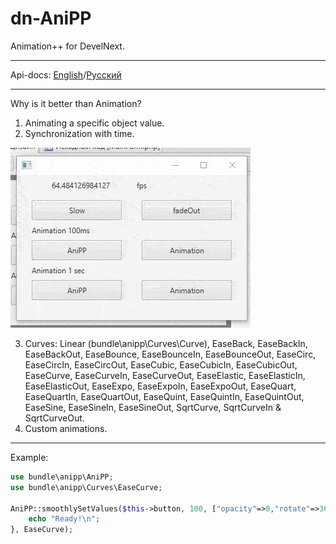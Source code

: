 # dn-AniPP
Animation++ for DevelNext.

---

Api-docs: [English](https://github.com/illa4257/dn-AniPP/blob/master/api-docs/README.md)/[Русский](https://github.com/illa4257/dn-AniPP/blob/master/api-docs/README.ru.md)

---

Why is it better than Animation?
1. Animating a specific object value.
2. Synchronization with time.

![](TSync.gif)

3. Curves: Linear (bundle\anipp\Curves\Curve), EaseBack, EaseBackIn, EaseBackOut, EaseBounce, EaseBounceIn, EaseBounceOut, EaseCirc, EaseCircIn, EaseCircOut, EaseCubic, EaseCubicIn, EaseCubicOut, EaseCurve, EaseCurveIn, EaseCurveOut, EaseElastic, EaseElasticIn, EaseElasticOut, EaseExpo, EaseExpoIn, EaseExpoOut, EaseQuart, EaseQuartIn, EaseQuartOut, EaseQuint, EaseQuintIn, EaseQuintOut, EaseSine, EaseSineIn, EaseSineOut, SqrtCurve, SqrtCurveIn & SqrtCurveOut.
4. Custom animations.

---

Example:
```php
use bundle\anipp\AniPP;
use bundle\anipp\Curves\EaseCurve;

AniPP::smoothlySetValues($this->button, 100, ["opacity"=>0,"rotate"=>360], function (){
	echo "Ready!\n";
}, EaseCurve);
```

